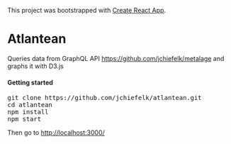 This project was bootstrapped with [Create React App](https://github.com/facebook/create-react-app).

<h1>Atlantean</h1>
<p>
Queries data from GraphQL API <a href='https://github.com/jchiefelk/metalage'>https://github.com/jchiefelk/metalage</a> and graphs it with D3.js
</p>

<h4>Getting started</h4>
<pre>
git clone https://github.com/jchiefelk/atlantean.git
cd atlantean
npm install
npm start
</pre>

<p>Then go to <a href='http://localhost:3000/'>http://localhost:3000/</a></p>
